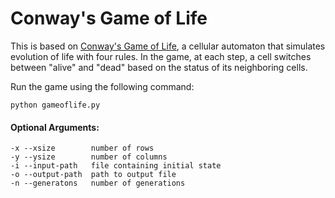 # Conway's Game of Life

This is based on [Conway's Game of Life](https://en.wikipedia.org/wiki/Conway%27s_Game_of_Life), a cellular automaton that simulates evolution of life with four rules. In the game, at each step, a cell switches between "alive" and "dead" based on the status of its neighboring cells. 

Run the game using the following command:

`python gameoflife.py`

#### Optional Arguments:

```
-x --xsize        number of rows
-y --ysize        number of columns
-i --input-path   file containing initial state
-o --output-path  path to output file
-n --generatons   number of generations
```

